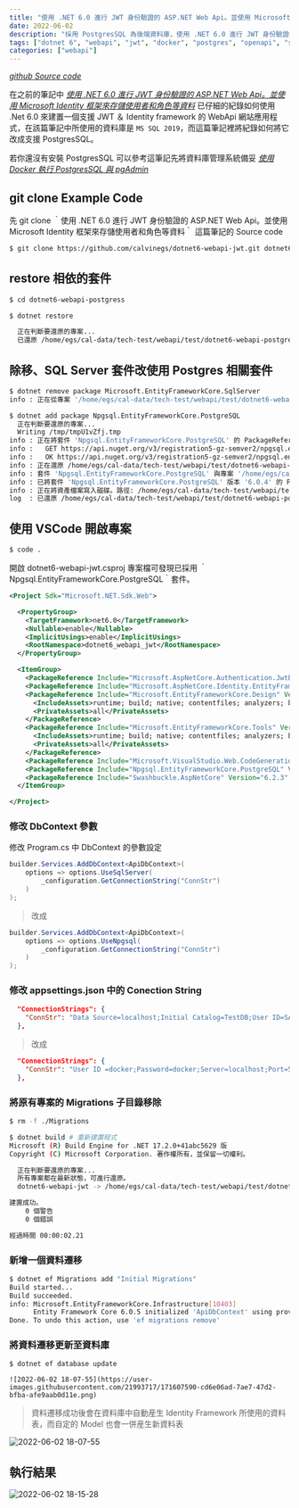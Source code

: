 ```yaml
---
title: "使用 .NET 6.0 進行 JWT 身份驗證的 ASP.NET Web Api。並使用 Microsoft Identity 框架來存儲使用者和角色等資料（使用 PostgresSQL）"
date: 2022-06-02
description: "採用 PostgresSQL 為後端資料庫，使用 .NET 6.0 進行 JWT 身份驗證的 ASP.NET Web Api。並使用 Microsoft Identity 框架來存儲使用者和角色等資料"
tags: ["dotnet 6", "webapi", "jwt", "docker", "postgres", "openapi", "swagger"]
categories: ["webapi"]
---
```

*[github Source code](https://github.com/calvinegs/dotnet6-webapi-jwt-postgres.git)*


在之前的筆記中 *[使用 .NET 6.0 進行 JWT 身份驗證的 ASP.NET Web Api。並使用 Microsoft Identity 框架來存儲使用者和角色等資料](https://calvinegs.github.io/posts/dotnet6-minimalapi-jwt/)* 已仔細的紀錄如何使用 .Net 6.0 來建置一個支援 JWT ＆ Identity framework 的 WebApi 網站應用程式，在該篇筆記中所使用的資料庫是 `MS SQL 2019`，而這篇筆記裡將紀錄如何將它改成支援 PostgresSQL。

若你還沒有安裝 PostgresSQL 可以參考這筆記先將資料庫管理系統備妥 *[使用 Docker 執行 PostgresSQL 與 pgAdmin](https://calvinegs.github.io/posts/docker-postgres-pgadmin/)*


## git clone Example Code

先 git clone ｀使用 .NET 6.0 進行 JWT 身份驗證的 ASP.NET Web Api。並使用 Microsoft Identity 框架來存儲使用者和角色等資料｀ 這篇筆記的 Source code

```bash
$ git clone https://github.com/calvinegs/dotnet6-webapi-jwt.git dotnet6-webapi-postgress
```

## restore 相依的套件

```bash
$ cd dotnet6-webapi-postgress

$ dotnet restore

  正在判斷要還原的專案...
  已還原 /home/egs/cal-data/tech-test/webapi/test/dotnet6-webapi-postgress/dotnet6-webapi-jwt.csproj (1.12 sec 內)。
```

## 除移、SQL Server 套件改使用 Postgres 相關套件

```bash
$ dotnet remove package Microsoft.EntityFrameworkCore.SqlServer
info : 正在從專案 '/home/egs/cal-data/tech-test/webapi/test/dotnet6-webapi-postgress/dotnet6-webapi-jwt.csproj' 中移除套件 'Microsoft.EntityFrameworkCore.SqlServer' 的 PackageReference。

$ dotnet add package Npgsql.EntityFrameworkCore.PostgreSQL
  正在判斷要還原的專案...
  Writing /tmp/tmpU1vZfj.tmp
info : 正在將套件 'Npgsql.EntityFrameworkCore.PostgreSQL' 的 PackageReference 新增至專案 '/home/egs/cal-data/tech-test/webapi/test/dotnet6-webapi-postgress/dotnet6-webapi-jwt.csproj'。
info :   GET https://api.nuget.org/v3/registration5-gz-semver2/npgsql.entityframeworkcore.postgresql/index.json
info :   OK https://api.nuget.org/v3/registration5-gz-semver2/npgsql.entityframeworkcore.postgresql/index.json 858 毫秒
info : 正在還原 /home/egs/cal-data/tech-test/webapi/test/dotnet6-webapi-postgress/dotnet6-webapi-jwt.csproj 的封裝...
info : 套件 'Npgsql.EntityFrameworkCore.PostgreSQL' 與專案 '/home/egs/cal-data/tech-test/webapi/test/dotnet6-webapi-postgress/dotnet6-webapi-jwt.csproj' 中的所有架構相容。
info : 已將套件 'Npgsql.EntityFrameworkCore.PostgreSQL' 版本 '6.0.4' 的 PackageReference 新增至檔案 '/home/egs/cal-data/tech-test/webapi/test/dotnet6-webapi-postgress/dotnet6-webapi-jwt.csproj'。
info : 正在將資產檔案寫入磁碟。路徑: /home/egs/cal-data/tech-test/webapi/test/dotnet6-webapi-postgress/obj/project.assets.json
log  : 已還原 /home/egs/cal-data/tech-test/webapi/test/dotnet6-webapi-postgress/dotnet6-webapi-jwt.csproj (371 ms 內)。
```


## 使用 VSCode 開啟專案

```bash
$ code .
```

開啟 dotnet6-webapi-jwt.csproj 專案檔可發現已採用 ｀Npgsql.EntityFrameworkCore.PostgreSQL｀套件。

```xml {linenos=table,lines=[22]}
<Project Sdk="Microsoft.NET.Sdk.Web">

  <PropertyGroup>
    <TargetFramework>net6.0</TargetFramework>
    <Nullable>enable</Nullable>
    <ImplicitUsings>enable</ImplicitUsings>
    <RootNamespace>dotnet6_webapi_jwt</RootNamespace>
  </PropertyGroup>

  <ItemGroup>
    <PackageReference Include="Microsoft.AspNetCore.Authentication.JwtBearer" Version="6.0.5" />
    <PackageReference Include="Microsoft.AspNetCore.Identity.EntityFrameworkCore" Version="6.0.5" />
    <PackageReference Include="Microsoft.EntityFrameworkCore.Design" Version="6.0.5">
      <IncludeAssets>runtime; build; native; contentfiles; analyzers; buildtransitive</IncludeAssets>
      <PrivateAssets>all</PrivateAssets>
    </PackageReference>
    <PackageReference Include="Microsoft.EntityFrameworkCore.Tools" Version="6.0.5">
      <IncludeAssets>runtime; build; native; contentfiles; analyzers; buildtransitive</IncludeAssets>
      <PrivateAssets>all</PrivateAssets>
    </PackageReference>
    <PackageReference Include="Microsoft.VisualStudio.Web.CodeGeneration.Design" Version="6.0.5" />
    <PackageReference Include="Npgsql.EntityFrameworkCore.PostgreSQL" Version="6.0.4" />
    <PackageReference Include="Swashbuckle.AspNetCore" Version="6.2.3" />
  </ItemGroup>

</Project>
```

### 修改 DbContext 參數

修改 Program.cs 中 DbContext 的參數設定

```cs
builder.Services.AddDbContext<ApiDbContext>(
    options => options.UseSqlServer(
        _configuration.GetConnectionString("ConnStr")
    )
);
```

> 改成

```cs
builder.Services.AddDbContext<ApiDbContext>(
    options => options.UseNpgsql(
        _configuration.GetConnectionString("ConnStr")
    )
);
```

### 修改 appsettings.json 中的 Conection String


```json
  "ConnectionStrings": {
    "ConnStr": "Data Source=localhost;Initial Catalog=TestDB;User ID=SA;Password=Sql@12345"
  },
```

> 改成

```json
  "ConnectionStrings": {
    "ConnStr": "User ID =docker;Password=docker;Server=localhost;Port=5432;Database=pg_testdb; Integrated Security=true;Pooling=true"
  },
```

### 將原有專案的 Migrations 子目錄移除

```bash
$ rm -f ./Migrations

$ dotnet build # 重新建置程式
Microsoft (R) Build Engine for .NET 17.2.0+41abc5629 版
Copyright (C) Microsoft Corporation. 著作權所有，並保留一切權利。

  正在判斷要還原的專案...
  所有專案都在最新狀態，可進行還原。
  dotnet6-webapi-jwt -> /home/egs/cal-data/tech-test/webapi/test/dotnet6-webapi-postgress/bin/Debug/net6.0/dotnet6-webapi-jwt.dll

建置成功。
    0 個警告
    0 個錯誤

經過時間 00:00:02.21
```

### 新增一個資料遷移
```bash
$ dotnet ef Migrations add "Initial Migrations"
Build started...
Build succeeded.
info: Microsoft.EntityFrameworkCore.Infrastructure[10403]
      Entity Framework Core 6.0.5 initialized 'ApiDbContext' using provider 'Npgsql.EntityFrameworkCore.PostgreSQL:6.0.4+6cb649128e3e7aa8eddd77dfa75b34bad51e6e94' with options: None
Done. To undo this action, use 'ef migrations remove'
```

### 將資料遷移更新至資料庫

```
$ dotnet ef database update

![2022-06-02 18-07-55](https://user-images.githubusercontent.com/21993717/171607590-cd6e06ad-7ae7-47d2-bfba-afe9aab0d11e.png)
```

> 資料遷移成功後會在資料庫中自動産生 Identity Framework 所使用的資料表，而自定的 Model 也會一併産生新資料表

![2022-06-02 18-07-55](https://user-images.githubusercontent.com/21993717/171634977-ae819471-bbdd-4385-be7c-c0a6b538304f.png)


## 執行結果

![2022-06-02 18-15-28](https://user-images.githubusercontent.com/21993717/171635449-3e4fbd95-03ea-404f-b674-62437d5d3d5e.png)